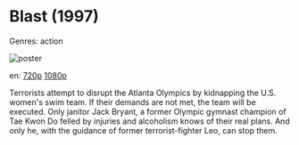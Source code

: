 # Blast (1997)

Genres: action

![poster](http://image.tmdb.org/t/p/w500/kkLIvAsXHsQCpcReoIEa5NHa9O8.jpg)

en:
  [720p](magnet:?xt=urn:btih:28060c05a9f5342ec5cc1bcfc90ec01c302d6f92&dn=Blast+(1997)&tr=udp%3A%2F%2Ftracker.yify-torrents.com%2Fannounce&tr=udp%3A%2F%2Fopen.demonii.com%3A1337&tr=udp%3A%2F%2Fexodus.desync.com%3A6969&tr=udp%3A%2F%2Ftracker.istole.it%3A80&tr=udp%3A%2F%2Ftracker.publicbt.com%3A80&tr=udp%3A%2F%2Ftracker.openbittorrent.com%3A80&tr=udp%3A%2F%2Ftracker.leechers-paradise.org%3A6969&tr=udp%3A%2F%2F9.rarbg.com%3A2710&tr=udp%3A%2F%2Fp4p.arenabg.ch%3A1337&tr=udp%3A%2F%2Fp4p.arenabg.com%3A1337&tr=udp%3A%2F%2Ftracker.coppersurfer.tk%3A6969)
  [1080p](https://extratorrent.cc/download/4339871/Blast+%281997%29+1080p+BrRip+x264+-+YIFY.torrent)
  


Terrorists attempt to disrupt the Atlanta Olympics by kidnapping the U.S. women's swim team. If their demands are not met, the team will be executed. Only janitor Jack Bryant, a former Olympic gymnast champion of Tae Kwon Do felled by injuries and alcoholism knows of their real plans. And only he, with the guidance of former terrorist-fighter Leo, can stop them.